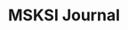 ---
title: MSKSI Journal
img: /_nuxt/assets/images/journal.png
link: https://docs.google.com/presentation/u/0/d/17DbBKlW0LjksZ3NsXBlewAGMp1v4YNWDP85bbhJEwTQ/copy
---